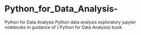 # Python_for_Data_Analysis-
 Python for Data Analysis Python data analysis exploratory jupyter notebooks In guidance of ( Python for Data Analysis) book
